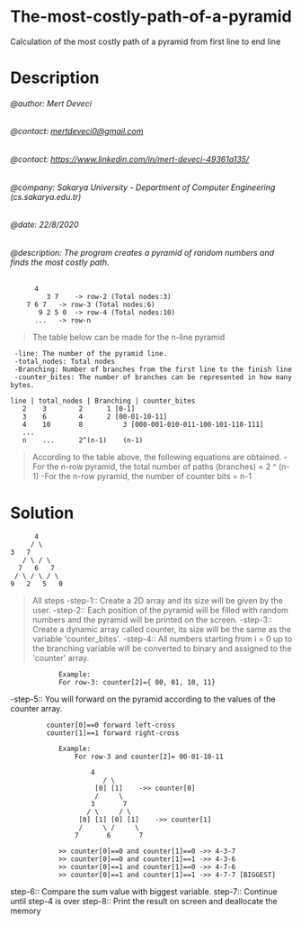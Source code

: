 # The-most-costly-path-of-a-pyramid
Calculation of the most costly path of a pyramid from first line to end line


# Description
###### @author: Mert Deveci
###### @contact: mertdeveci0@gmail.com
###### @contact: https://www.linkedin.com/in/mert-deveci-49361a135/
###### @company: Sakarya University - Department of Computer Engineering (cs.sakarya.edu.tr)
###### @date: 22/8/2020

###### @description: The program creates a pyramid of random numbers and finds the most costly path.



	 	  4		
   	     	 3 7	-> row-2 (Total nodes:3)
  		7 6 7	-> row-3 (Total nodes:6)
 	       9 2 5 0  -> row-4 (Total nodes:10)
 		  ...	-> row-n 

> The table below can be made for the n-line pyramid

     -line: The number of the pyramid line.
     -total_nodes: Total nodes
     -Branching: Number of branches from the first line to the finish line
     -counter_bites: The number of branches can be represented in how many bytes.

    line | total_nodes | Branching | counter_bites				
       2	3	     2  	1 [0-1]					
       3	6 	     4 		2 [00-01-10-11]				
       4 	10	     8 	        3 [000-001-010-011-100-101-110-111]
       ...												
       n 	... 	 2^(n-1)	(n-1)					


> According to the table above, the following equations are obtained.
  -For the n-row pyramid, the total number of paths (branches) = 2 ^ (n-1)
  -For the n-row pyramid, the number of counter bits = n-1


 	
		
# Solution		  	

          4
         / \
	3   7
       / \ / \
      7   6   7
     / \ / \ / \
    9   2   5   0

> All steps
  -step-1:: Create a 2D array and its size will be given by the user.
  -step-2:: Each position of the pyramid will be filled with random numbers and the pyramid will be printed on the screen.
  -step-3:: Create a dynamic array called counter, its size will be the same as the variable 'counter_bites'.
  -step-4:: All numbers starting from i = 0 up to the branching variable will be converted to binary and assigned to the 'counter' array.
 			
 				Example:
				For row-3: counter[2]={ 00, 01, 10, 11}

  -step-5:: You will forward on the pyramid according to the values of the counter array.
  
  			 counter[0]==0 forward left-cross
  			 counter[1]==1 forward right-cross
  			 
  				Example:
  					For row-3 and counter[2]= 00-01-10-11 

  						4
	  				       / \
	  				     [0] [1] 	->> counter[0]
	  				     / 	   \
	  				    3	    7
					   / \ 	   / \
					 [0] [1] [0] [1]	->> counter[1]
					 /     \ /     \
					7	    6 	    7       

 				>> counter[0]==0 and counter[1]==0 ->> 4-3-7
				>> counter[0]==0 and counter[1]==1 ->> 4-3-6
 				>> counter[0]==1 and counter[1]==0 ->> 4-7-6
				>> counter[0]==1 and counter[1]==1 ->> 4-7-7 [BIGGEST]

  step-6:: Compare the sum value with biggest variable.
  step-7:: Continue until step-4 is over
  step-8:: Print the result on screen and deallocate the memory

